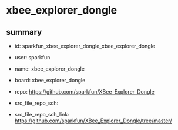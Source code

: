 # xbee_explorer_dongle
 
## summary 
* id: sparkfun_xbee_explorer_dongle_xbee_explorer_dongle
* user: sparkfun
* name: xbee_explorer_dongle
* board: xbee_explorer_dongle
* repo: https://github.com/sparkfun/XBee_Explorer_Dongle



* src_file_repo_sch: 
* src_file_repo_sch_link: https://github.com/sparkfun/XBee_Explorer_Dongle/tree/master/




